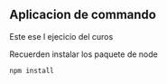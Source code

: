 ## Aplicacion de commando

Este ese l ejecicio del curos

Recuerden instalar los paquete de node
```
npm install
```
